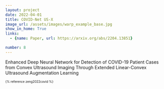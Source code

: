 ```yaml
---
layout: project
date: 2022-04-01
title: COVID-Net US-X
image_url: /assets/images/warp_example_base.jpg
show_in_home: True
links:
  - {name: Paper, url: https://arxiv.org/abs/2204.13851}

number: 8
---
```


Enhanced Deep Neural Network for Detection of COVID-19 Patient Cases from Convex Ultrasound Imaging Through Extended Linear-Convex Ultrasound Augmentation Learning


<sub><sup>{% reference zeng2022covid %}</sup></sub>